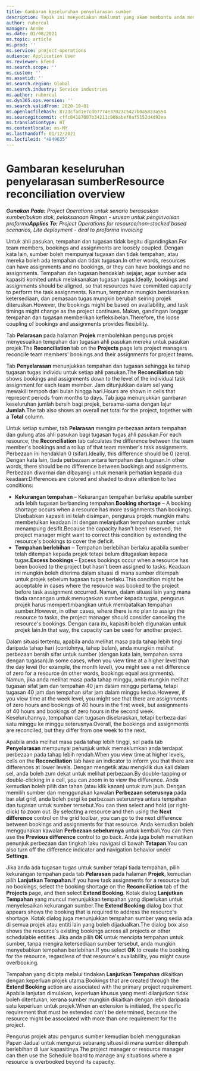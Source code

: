 ```yaml
---
title: Gambaran keseluruhan penyelarasan sumber
description: Topik ini menyediakan maklumat yang akan membantu anda memastikan bahawa tempahan dan tugasan sumber untuk projek disejajarkan.
author: ruhercul
manager: AnnBe
ms.date: 01/08/2021
ms.topic: article
ms.prod: ''
ms.service: project-operations
audience: Application User
ms.reviewer: kfend
ms.search.scope: ''
ms.custom: ''
ms.assetid: ''
ms.search.region: Global
ms.search.industry: Service industries
ms.author: ruhercul
ms.dyn365.ops.version: ''
ms.search.validFrom: 2020-10-01
ms.openlocfilehash: 8723cfad1e7cd07774e37023c5427b0a5833a554
ms.sourcegitcommit: cffc84187007b34211c90babef8af5152d4d92ea
ms.translationtype: HT
ms.contentlocale: ms-MY
ms.lasthandoff: 01/12/2021
ms.locfileid: "4849635"
---
```

# <a name="resource-reconciliation-overview"></a><span data-ttu-id="595a2-103">Gambaran keseluruhan penyelarasan sumber</span><span class="sxs-lookup"><span data-stu-id="595a2-103">Resource reconciliation overview</span></span>

<span data-ttu-id="595a2-104">_**Gunakan Pada:** Project Operations untuk senario berasaskan sumber/bukan stok, pelaksanaan Ringan - urusan untuk penginvoisan proforma_</span><span class="sxs-lookup"><span data-stu-id="595a2-104">_**Applies To:** Project Operations for resource/non-stocked based scenarios, Lite deployment - deal to proforma invoicing_</span></span>

<span data-ttu-id="595a2-105">Untuk ahli pasukan, tempahan dan tugasan tidak begitu digandingkan.</span><span class="sxs-lookup"><span data-stu-id="595a2-105">For team members, bookings and assignments are loosely coupled.</span></span> <span data-ttu-id="595a2-106">Dengan kata lain, sumber boleh mempunyai tugasan dan tidak tempahan, atau mereka boleh ada tempahan dan tidak tugasan.</span><span class="sxs-lookup"><span data-stu-id="595a2-106">In other words, resources can have assignments and no bookings, or they can have bookings and no assignments.</span></span> <span data-ttu-id="595a2-107">Tempahan dan tugasan hendaklah sejajar, agar sumber ada kapasiti komited untuk melaksanakan tugasan tugas.</span><span class="sxs-lookup"><span data-stu-id="595a2-107">Ideally, bookings and assignments should be aligned, so that resources have committed capacity to perform the task assignments.</span></span> <span data-ttu-id="595a2-108">Namun, tempahan mungkin berdasarkan ketersediaan, dan pemasaan tugas mungkin berubah seiring projek diteruskan.</span><span class="sxs-lookup"><span data-stu-id="595a2-108">However, the bookings might be based on availability, and task timings might change as the project continues.</span></span> <span data-ttu-id="595a2-109">Makan, gandingan longgar tempahan dan tugasan memberikan kefleksibelan.</span><span class="sxs-lookup"><span data-stu-id="595a2-109">Therefore, the loose coupling of bookings and assignments provides flexibility.</span></span>

<span data-ttu-id="595a2-110">Tab **Pelarasan** pada halaman **Projek** membolehkan pengurus projek menyesuaikan tempahan dan tugasan ahli pasukan mereka untuk pasukan projek.</span><span class="sxs-lookup"><span data-stu-id="595a2-110">The **Reconciliation** tab on the **Projects** page lets project managers reconcile team members' bookings and their assignments for project teams.</span></span>

<span data-ttu-id="595a2-111">Tab **Penyelarasan** menunjukkan tempahan dan tugasan sehingga ke tahap tugasan tugas individu untuk setiap ahli pasukan.</span><span class="sxs-lookup"><span data-stu-id="595a2-111">The **Reconciliation** tab shows bookings and assignments down to the level of the individual task assignment for each team member.</span></span> <span data-ttu-id="595a2-112">Jam ditunjukkan dalam sel yang mewakili tempoh dari bulan hingga hari.</span><span class="sxs-lookup"><span data-stu-id="595a2-112">Hours are shown in cells that represent periods from months to days.</span></span> <span data-ttu-id="595a2-113">Tab juga menunjukkan gambaran keseluruhan jumlah bersih bagi projek, bersama-sama dengan lajur **Jumlah**.</span><span class="sxs-lookup"><span data-stu-id="595a2-113">The tab also shows an overall net total for the project, together with a **Total** column.</span></span>

<span data-ttu-id="595a2-114">Untuk setiap sumber, tab **Pelarasan** mengira perbezaan antara tempahan dan gulung atas ahli pasukan bagi tugasan tugas ahli pasukan.</span><span class="sxs-lookup"><span data-stu-id="595a2-114">For each resource, the **Reconciliation** tab calculates the difference between the team member's bookings and a rollup of that team member's task assignments.</span></span> <span data-ttu-id="595a2-115">Perbezaan ini hendaklah 0 (sifar).</span><span class="sxs-lookup"><span data-stu-id="595a2-115">Ideally, this difference should be 0 (zero).</span></span> <span data-ttu-id="595a2-116">Dengan kata lain, tiada perbezaan antara tempahan dan tugasan.</span><span class="sxs-lookup"><span data-stu-id="595a2-116">In other words, there should be no difference between bookings and assignments.</span></span> <span data-ttu-id="595a2-117">Perbezaan diwarnai dan dibayangi untuk menarik perhatian kepada dua keadaan:</span><span class="sxs-lookup"><span data-stu-id="595a2-117">Differences are colored and shaded to draw attention to two conditions:</span></span>

- <span data-ttu-id="595a2-118">**Kekurangan tempahan** – Kekurangan tempahan berlaku apabila sumber ada lebih tugasan berbanding tempahan.</span><span class="sxs-lookup"><span data-stu-id="595a2-118">**Booking shortage** – A booking shortage occurs when a resource has more assignments than bookings.</span></span> <span data-ttu-id="595a2-119">Disebabkan kapasiti ini telah disimpan, pengurus projek mungkin mahu membetulkan keadaan ini dengan melanjutkan tempahan sumber untuk menampung desifit.</span><span class="sxs-lookup"><span data-stu-id="595a2-119">Because the capacity hasn't been reserved, the project manager might want to correct this condition by extending the resource's bookings to cover the deficit.</span></span>
- <span data-ttu-id="595a2-120">**Tempahan berlebihan** – Tempahan berlebihan berlaku apabila sumber telah ditempah kepada projek tetapi belum ditugaskan kepada tugas.</span><span class="sxs-lookup"><span data-stu-id="595a2-120">**Excess bookings** – Excess bookings occur when a resource has been booked to the project but hasn't been assigned to tasks.</span></span> <span data-ttu-id="595a2-121">Keadaan ini mungkin boleh diterima dalam situasi di mana sumber ditempah untuk projek sebelum tugasan tugas berlaku.</span><span class="sxs-lookup"><span data-stu-id="595a2-121">This condition might be acceptable in cases where the resource was booked to the project before task assignment occurred.</span></span> <span data-ttu-id="595a2-122">Namun, dalam situasi lain yang mana tiada rancangan untuk menugaskan sumber kepada tugas, pengurus projek harus mempertimbangkan untuk membatalkan tempahan sumber.</span><span class="sxs-lookup"><span data-stu-id="595a2-122">However, in other cases, where there is no plan to assign the resource to tasks, the project manager should consider canceling the resource's bookings.</span></span> <span data-ttu-id="595a2-123">Dengan cara itu, kapasiti boleh digunakan untuk projek lain.</span><span class="sxs-lookup"><span data-stu-id="595a2-123">In that way, the capacity can be used for another project.</span></span>

<span data-ttu-id="595a2-124">Dalam situasi tertentu, apabila anda melihat masa pada tahap lebih tingi daripada tahap hari (contohnya, tahap bulan), anda mungkin melihat perbezaan bersih sifar untuk sumber (dengan kata lain, tempahan sama dengan tugasan).</span><span class="sxs-lookup"><span data-stu-id="595a2-124">In some cases, when you view time at a higher level than the day level (for example, the month level), you might see a net difference of zero for a resource (in other words, bookings equal assignments).</span></span> <span data-ttu-id="595a2-125">Namun, jika anda melihat masa pada tahap minggu, anda mungkin melihat tugasan sifat jam dan tempahan 40 jam dalam minggu pertama, tetapi tugasan 40 jam dan tempahan sifar jam dalam minggu kedua.</span><span class="sxs-lookup"><span data-stu-id="595a2-125">However, if you view time at the week level, you might see that there are assignments of zero hours and bookings of 40 hours in the first week, but assignments of 40 hours and bookings of zero hours in the second week.</span></span> <span data-ttu-id="595a2-126">Keseluruhannya, tempahan dan tugasan diselaraskan, tetapi berbeza dari satu minggu ke minggu seterusnya.</span><span class="sxs-lookup"><span data-stu-id="595a2-126">Overall, the bookings and assignments are reconciled, but they differ from one week to the next.</span></span>

<span data-ttu-id="595a2-127">Apabila anda melihat masa pada tahap lebih tinggi, sel pada tab **Penyelarasan** mempunyai penunjuk untuk memaklumkan anda terdapat perbezaan pada tahap lebih rendah.</span><span class="sxs-lookup"><span data-stu-id="595a2-127">When you view time at higher levels, cells on the **Reconciliation** tab have an indicator to inform you that there are differences at lower levels.</span></span> <span data-ttu-id="595a2-128">Dengan mengetik atau mengklik dua kali dalam sel, anda boleh zum dekat untuk melihat perbezaan.</span><span class="sxs-lookup"><span data-stu-id="595a2-128">By double-tapping or double-clicking in a cell, you can zoom in to view the difference.</span></span> <span data-ttu-id="595a2-129">Anda kemudian boleh pilih dan tahan (atau klik kanan) untuk zum jauh. Dengan memilih sumber dan menggunakan kawalan **Perbezaan seterusnya** pada bar alat grid, anda boleh pergi ke perbezaan seterusnya antara tempahan dan tugasan untuk sumber tersebut.</span><span class="sxs-lookup"><span data-stu-id="595a2-129">You can then select and hold (or right-click) to zoom out. By selecting a resource and then using the **Next difference** control on the grid toolbar, you can go to the next difference between bookings and assignments for that resource.</span></span> <span data-ttu-id="595a2-130">Anda kemudian boleh menggunakan kawalan **Perbezaan sebelumnya** untuk kembali.</span><span class="sxs-lookup"><span data-stu-id="595a2-130">You can then use the **Previous difference** control to go back.</span></span> <span data-ttu-id="595a2-131">Anda juga boleh mematikan penunjuk perbezaan dan tingkah laku navigasi di bawah **Tetapan**.</span><span class="sxs-lookup"><span data-stu-id="595a2-131">You can also turn off the difference indicator and navigation behavior under **Settings**.</span></span>

<span data-ttu-id="595a2-132">Jika anda ada tugasan tugas untuk sumber tetapi tiada tempahan, pilih kekurangan tempahan pada tab **Pelarasan** pada halaman **Projek**, kemudian pilih **Lanjutkan Tempahan**.</span><span class="sxs-lookup"><span data-stu-id="595a2-132">If you have task assignments for a resource but no bookings, select the booking shortage on the **Reconciliation** tab of the **Projects** page, and then select **Extend Booking**.</span></span> <span data-ttu-id="595a2-133">Kotak dialog **Lanjutkan Tempahan** yang muncul menunjukkan tempahan yang diperlukan untuk menyelesaikan kekurangan sumber.</span><span class="sxs-lookup"><span data-stu-id="595a2-133">The **Extend Booking** dialog box that appears shows the booking that is required to address the resource's shortage.</span></span> <span data-ttu-id="595a2-134">Kotak dialog juga menunjukkan tempahan sumber yang sedia ada di semua projek atau entiti lain yang boleh dijadualkan.</span><span class="sxs-lookup"><span data-stu-id="595a2-134">The dialog box also shows the resource's existing bookings across all projects or other schedulable entities.</span></span> <span data-ttu-id="595a2-135">Jika anda pilih **OK** untuk mencipta tempahan untuk sumber, tanpa mengira ketersediaan sumber tersebut, anda mungkin menyebabkan tempahan berlebihan.</span><span class="sxs-lookup"><span data-stu-id="595a2-135">If you select **OK** to create the booking for the resource, regardless of that resource's availability, you might cause overbooking.</span></span>

<span data-ttu-id="595a2-136">Tempahan yang dicipta melalui tindakan **Lanjutkan Tempahan** dikaitkan dengan keperluan projek utama.</span><span class="sxs-lookup"><span data-stu-id="595a2-136">Bookings that are created through the **Extend Booking** action are associated with the primary project requirement.</span></span> <span data-ttu-id="595a2-137">Apabila lanjutan dimulakan, keperluan khusus yang mesti dilanjutkan tidak boleh ditentukan, kerana sumber mungkin dikaitkan dengan lebih daripada satu keperluan untuk projek.</span><span class="sxs-lookup"><span data-stu-id="595a2-137">When an extension is initiated, the specific requirement that must be extended can't be determined, because the resource might be associated with more than one requirement for the project.</span></span>

<span data-ttu-id="595a2-138">Pengurus projek atau pengurus sumber kemudian boleh menggunakan Papan Jadual untuk mengurus sebarang situasi di mana sumber ditempah berlebihan di luar kapasitinya.</span><span class="sxs-lookup"><span data-stu-id="595a2-138">The project manager or resource manager can then use the Schedule board to manage any situations where a resource is overbooked beyond its capacity.</span></span>
